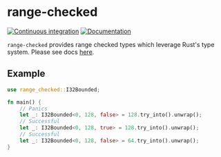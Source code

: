 # range-checked

[![Continuous integration](https://github.com/EricLBuehler/range-checked/actions/workflows/ci.yml/badge.svg)](https://github.com/EricLBuehler/range-checked/actions/workflows/ci.yml)
[![Documentation](https://github.com/EricLBuehler/range-checked/actions/workflows/docs.yml/badge.svg)](https://ericlbuehler.github.io/range-checked/range_checked/)

`range-checked` provides range checked types which leverage Rust's type system. Please see docs [here](https://ericlbuehler.github.io/range-checked/range_checked/).

## Example

```rust
use range_checked::I32Bounded;

fn main() {
    // Panics
    let _: I32Bounded<0, 128, false> = 128.try_into().unwrap(); 
    // Successful
    let _: I32Bounded<0, 128, true> = 128.try_into().unwrap(); 
    // Successful
    let _: I32Bounded<0, 128, false> = 64.try_into().unwrap(); 
}
```